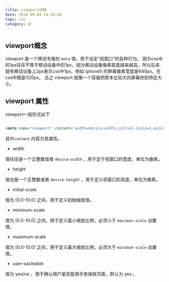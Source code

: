 ```yaml
---
title: viewport详解
date: 2016-09-04 14:50:20
tags: css
category: 杂
---
```


## viewport概念

viewport 是一个移动专属的 `meta` 值，用于设定“视窗口”的各种行为。
因为css中的1px往往不等于移动设备中的1px，因为移动设备像素密度越来越高，所以后来就有移动设备上2px表示css中1px。例如 iphone5 的屏幕像素宽度是640px，在css中既是320px。
总之 viewport 就像一个容器把原本比较大的屏幕挤到特定大小。

## viewport 属性

viewport一般形式如下

```html

<meta name="viewport" content="width=device-width,initial-scale=1,minimum-scale=1,maximum-scale=1,user-scalable=no" />

```

其中`content` 内容为其属性。

<!-- more -->

* width

值往往是一个正整数或者 `device-width` ，用于定于视窗口的宽度，单位为像素。

* height

值也是一个正整数或者 `device-height` ，用于定义视窗口的高度，单位为像素。

* initial-scale

值为 [0.0-10.0] 之间，用于定义初始缩放值。

* minimum-scale

值为 [0.0-10.0] 之间，用于定义最小缩放比例，必须小于 `maximun-scale` 设置值。

* maximum-scale

值为 [0.0-10.0] 之间，用于定义最大缩放比例，必须大于 `minimum-scale` 设置值。

* user-sacleable

值为 yes/no ，用于确认用户是否能用手势缩放页面，默认为 yes 。


